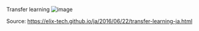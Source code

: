 Transfer learning
![image](https://github.com/user-attachments/assets/53798bac-2c6b-4181-8e59-1c7891ee0e17)

Source: https://elix-tech.github.io/ja/2016/06/22/transfer-learning-ja.html
